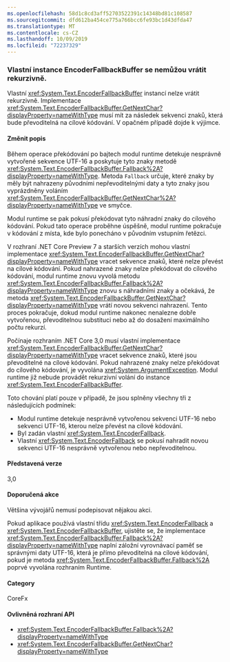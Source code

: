```yaml
---
ms.openlocfilehash: 58d1c8cd3aff52703522391c14348bd81c108587
ms.sourcegitcommit: dfd612ba454ce775a766bcc6fe93bc1d43dfda47
ms.translationtype: MT
ms.contentlocale: cs-CZ
ms.lasthandoff: 10/09/2019
ms.locfileid: "72237329"
---
```

### <a name="custom-encoderfallbackbuffer-instances-cannot-fall-back-recursively"></a>Vlastní instance EncoderFallbackBuffer se nemůžou vrátit rekurzivně.

Vlastní <xref:System.Text.EncoderFallbackBuffer> instancí nelze vrátit rekurzivně. Implementace <xref:System.Text.EncoderFallbackBuffer.GetNextChar?displayProperty=nameWithType> musí mít za následek sekvenci znaků, která bude převoditelná na cílové kódování. V opačném případě dojde k výjimce.

#### <a name="change-description"></a>Změnit popis

Během operace překódování po bajtech modul runtime detekuje nesprávně vytvořené sekvence UTF-16 a poskytuje tyto znaky metodě <xref:System.Text.EncoderFallbackBuffer.Fallback%2A?displayProperty=nameWithType>. Metoda `Fallback` určuje, které znaky by měly být nahrazeny původními nepřevoditelnými daty a tyto znaky jsou vyprázdněny voláním <xref:System.Text.EncoderFallbackBuffer.GetNextChar%2A?displayProperty=nameWithType> ve smyčce.

Modul runtime se pak pokusí překódovat tyto náhradní znaky do cílového kódování. Pokud tato operace proběhne úspěšně, modul runtime pokračuje v kódování z místa, kde bylo ponecháno v původním vstupním řetězci.

V rozhraní .NET Core Preview 7 a starších verzích mohou vlastní implementace <xref:System.Text.EncoderFallbackBuffer.GetNextChar?displayProperty=nameWithType> vracet sekvence znaků, které nelze převést na cílové kódování. Pokud nahrazené znaky nelze překódovat do cílového kódování, modul runtime znovu vyvolá metodu <xref:System.Text.EncoderFallbackBuffer.Fallback%2A?displayProperty=nameWithType> znovu s náhradními znaky a očekává, že metoda <xref:System.Text.EncoderFallbackBuffer.GetNextChar?displayProperty=nameWithType> vrátí novou sekvenci nahrazení. Tento proces pokračuje, dokud modul runtime nakonec nenalezne dobře vytvořenou, převoditelnou substituci nebo až do dosažení maximálního počtu rekurzí.

Počínaje rozhraním .NET Core 3,0 musí vlastní implementace <xref:System.Text.EncoderFallbackBuffer.GetNextChar?displayProperty=nameWithType> vracet sekvence znaků, které jsou převoditelné na cílové kódování. Pokud nahrazené znaky nelze překódovat do cílového kódování, je vyvolána <xref:System.ArgumentException>. Modul runtime již nebude provádět rekurzivní volání do instance <xref:System.Text.EncoderFallbackBuffer>.

Toto chování platí pouze v případě, že jsou splněny všechny tři z následujících podmínek:

- Modul runtime detekuje nesprávně vytvořenou sekvenci UTF-16 nebo sekvenci UTF-16, kterou nelze převést na cílové kódování.
- Byl zadán vlastní <xref:System.Text.EncoderFallback>.
- Vlastní <xref:System.Text.EncoderFallback> se pokusí nahradit novou sekvenci UTF-16 nesprávně vytvořenou nebo nepřevoditelnou.

#### <a name="version-introduced"></a>Představená verze

3,0

#### <a name="recommended-action"></a>Doporučená akce

Většina vývojářů nemusí podepisovat nějakou akci.

Pokud aplikace používá vlastní třídu <xref:System.Text.EncoderFallback> a <xref:System.Text.EncoderFallbackBuffer>, ujistěte se, že implementace <xref:System.Text.EncoderFallbackBuffer.Fallback%2A?displayProperty=nameWithType> naplní záložní vyrovnávací paměť se správnými daty UTF-16, která je přímo převoditelná na cílové kódování, pokud je metoda <xref:System.Text.EncoderFallbackBuffer.Fallback%2A> poprvé vyvolána rozhraním Runtime.

#### <a name="category"></a>Category

CoreFx

#### <a name="affected-apis"></a>Ovlivněná rozhraní API

- <xref:System.Text.EncoderFallbackBuffer.Fallback%2A?displayProperty=nameWithType>
- <xref:System.Text.EncoderFallbackBuffer.GetNextChar?displayProperty=nameWithType>

<!--

### Affected APIs

- `Overload:System.Text.EncoderFallbackBuffer.Fallback`
- `M:System.Text.EncoderFallbackBuffer.GetNextChar`

-->
